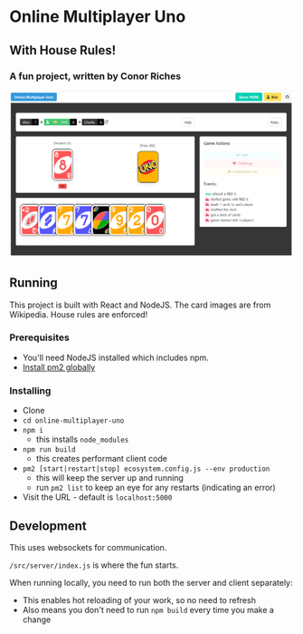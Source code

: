 # Online Multiplayer Uno

## With House Rules!

### A fun project, written by Conor Riches

![](./docs/screenshot.png)

## Running

This project is built with React and NodeJS.
The card images are from Wikipedia.
House rules are enforced!

### Prerequisites

- You'll need NodeJS installed which includes npm.
- [Install pm2 globally](https://www.npmjs.com/package/pm2)

### Installing

- Clone
- `cd online-multiplayer-uno`
- `npm i`
  - this installs `node_modules`
- `npm run build`
  - this creates performant client code
- `pm2 [start|restart|stop] ecosystem.config.js --env production`
  - this will keep the server up and running
  - run `pm2 list` to keep an eye for any restarts (indicating an error)
- Visit the URL - default is `localhost:5000`

## Development

This uses websockets for communication.

`/src/server/index.js` is where the fun starts.

When running locally, you need to run both the server and client separately:

- This enables hot reloading of your work, so no need to refresh
- Also means you don't need to run `npm build` every time you make a change
